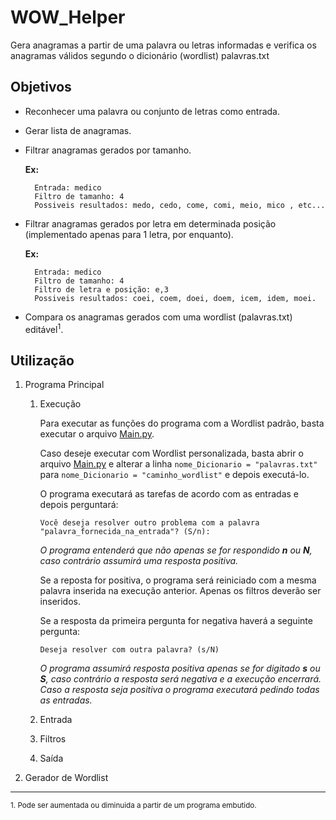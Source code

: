 # WOW_Helper
Gera anagramas a partir de uma palavra ou letras informadas e verifica os anagramas válidos segundo o dicionário (wordlist) palavras.txt

## Objetivos

+ Reconhecer uma palavra ou conjunto de letras como entrada.
+ Gerar lista de anagramas.
+ Filtrar anagramas gerados por tamanho.
    
     **Ex:**
        
        Entrada: medico
        Filtro de tamanho: 4
        Possiveis resultados: medo, cedo, come, comi, meio, mico , etc...

+ Filtrar anagramas gerados por letra em determinada posição (implementado 
apenas para 1 letra, por enquanto).

     **Ex:**
     
        Entrada: medico
        Filtro de tamanho: 4
        Filtro de letra e posição: e,3
        Possiveis resultados: coei, coem, doei, doem, icem, idem, moei.
        
+ Compara os anagramas gerados com uma wordlist (palavras.txt) editável<sup>1</sup>.

## Utilização
1. Programa Principal
    1. Execução
    
        Para executar as funções do programa com a Wordlist padrão,
         basta executar o arquivo [Main.py](./Main.py).
         
         Caso deseje executar com Wordlist personalizada, basta
         abrir o arquivo [Main.py](./Main.py) e alterar a linha
         ```nome_Dicionario = "palavras.txt"``` para 
         ```nome_Dicionario = "caminho_wordlist"``` e depois executá-lo.
         
         O programa executará as tarefas de acordo com as entradas
         e depois perguntará:
         ```
         Você deseja resolver outro problema com a palavra "palavra_fornecida_na_entrada"? (S/n):
         ```
         *O programa entenderá que não apenas se for respondido **n** ou **N**, 
         caso contrário assumirá uma resposta positiva.*
         
         Se a reposta for positiva, o programa será reiniciado com a mesma 
         palavra inserida na execução anterior. Apenas os filtros deverão ser inseridos.
         
         Se a resposta da primeira pergunta for negativa haverá a seguinte pergunta:
         ```
         Deseja resolver com outra palavra? (s/N)
         ```
         *O programa assumirá resposta positiva apenas se for digitado **s** ou **S**, caso contrário a resposta será negativa 
         e a execução encerrará. Caso a resposta seja positiva o programa executará pedindo todas as entradas.*
    2. Entrada
    3. Filtros
    4. Saída

2. Gerador de Wordlist

<hr />
<p>
<small>1. Pode ser aumentada ou diminuida a 
partir de um programa embutido.
</p>

